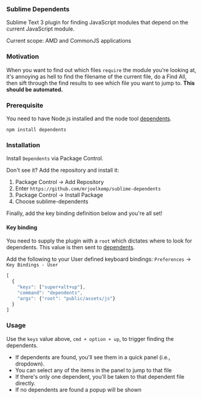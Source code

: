 ### Sublime Dependents

Sublime Text 3 plugin for finding JavaScript modules that depend on the current JavaScript module.

Current scope: AMD and CommonJS applications

### Motivation

When you want to find out which files `require` the module you're looking at, it's annoying as hell to
find the filename of the current file, do a Find All, then sift through the find results to see which
file you want to jump to. **This should be automated.**

### Prerequisite

You need to have Node.js installed and the node tool [dependents](https://github.com/mrjoelkemp/node-dependents).

`npm install dependents`

### Installation

Install `Dependents` via Package Control.

Don't see it? Add the repository and install it:

1. Package Control -> Add Repository
2. Enter `https://github.com/mrjoelkemp/sublime-dependents`
3. Package Control -> Install Package
4. Choose sublime-dependents

Finally, add the key binding definition below and you're all set!

#### Key binding

You need to supply the plugin with a `root` which dictates where to look for dependents.
This value is then sent to [dependents](https://github.com/mrjoelkemp/node-dependents).

Add the following to your User defined keyboard bindings: `Preferences` -> `Key Bindings - User`

```javascript
[
  {
    "keys": ["super+alt+up"],
    "command": "dependents",
    "args": {"root": "public/assets/js"}
  }
]

```

### Usage

Use the `keys` value above, `cmd + option + up`, to trigger finding the dependents.

* If dependents are found, you'll see them in a quick panel (i.e., dropdown).
 * You can select any of the items in the panel to jump to that file
 * If there's only one dependent, you'll be taken to that dependent file directly.
* If no dependents are found a popup will be shown

